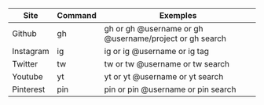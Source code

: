 | Site | Command | Exemples |
|-----------|-----------|-----------|
| Github    |          gh  | gh or gh @username or gh @username/project or gh search  |
| Instagram |     ig    | ig or ig @username or ig tag                                |
| Twitter   |     tw    | tw or tw @username or tw search                             |
| Youtube   |     yt    | yt or yt @username or yt search                             |
| Pinterest   |     pin    | pin or pin @username or pin search                       |
